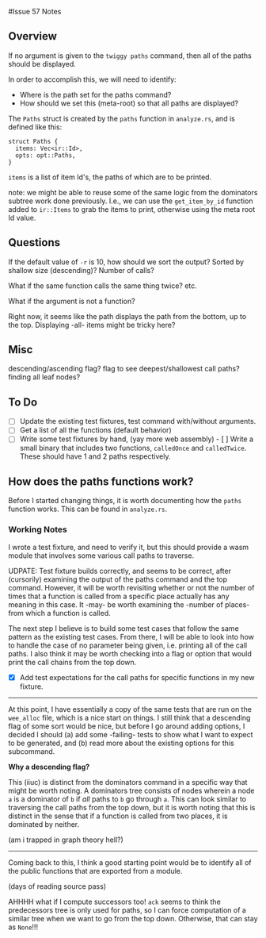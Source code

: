 #Issue 57 Notes

## Overview

If no argument is given to the `twiggy paths` command, then all of the paths
should be displayed.

In order to accomplish this, we will need to identify:
*  Where is the path set for the paths command?
*  How should we set this (meta-root) so that all paths are displayed?

The `Paths` struct is created by the `paths` function in `analyze.rs`,
and is defined like this:

```
struct Paths {
  items: Vec<ir::Id>,
  opts: opt::Paths,
}
```

`items` is a list of item Id's, the paths of which are to be printed.

note: we might be able to reuse some of the same logic from the dominators
subtree work done previously. I.e., we can use the `get_item_by_id` function
added to `ir::Items` to grab the items to print, otherwise using the meta
root Id value.

## Questions

If the default value of `-r` is 10, how should we sort the output? Sorted
by shallow size (descending)? Number of calls?

What if the same function calls the same thing twice? etc.

What if the argument is not a function?

Right now, it seems like the path displays the path from the bottom, up to
the top. Displaying -all- items might be tricky here?

## Misc

descending/ascending flag?
flag to see deepest/shallowest call paths?
finding all leaf nodes?

## To Do

- [ ]  Update the existing test fixtures, test command with/without arguments.
- [ ]  Get a list of all the functions (default behavior)
- [ ]  Write some test fixtures by hand, (yay more web assembly)
       - [ ] Write a small binary that includes two functions, `calledOnce`
             and `calledTwice`. These should have 1 and 2 paths respectively.

## How does the paths functions work?

Before I started changing things, it is worth documenting how the `paths`
function works. This can be found in `analyze.rs`.

### Working Notes

I wrote a test fixture, and need to verify it, but this should provide a wasm
module that involves some various call paths to traverse.

UDPATE: Test fixture builds correctly, and seems to be correct, after
(cursorily) examining the output of the paths command and the top command.
However, it will be worth revisiting whether or not the number of times that
a function is called from a specific place actually has any meaning in this
case. It -may- be worth examining the -number of places- from which a function
is called.

The next step I believe is to build some test cases that follow the same
pattern as the existing test cases. From there, I will be able to look into
how to handle the case of no parameter being given, i.e. printing all of
the call paths. I also think it may be worth checking into a flag or option
that would print the call chains from the top down.

- [x] Add test expectations for the call paths for specific functions in my new fixture.

---

At this point, I have essentially a copy of the same tests that are run on the
`wee_alloc` file, which is a nice start on things. I still think that a
descending flag of some sort would be nice, but before I go around adding
options, I decided I should (a) add some -failing- tests to show what I want
to expect to be generated, and (b) read more about the existing options for
this subcommand.

__Why a descending flag?__

This (iiuc) is distinct from the dominators command in a specific way that
might be worth noting. A dominators tree consists of nodes wherein a node `a`
is a dominator of `b` if _all_ paths to `b` go through `a`. This can look
similar to traversing the call paths from the top down, but it is worth noting
that this is distinct in the sense that if a function is called from two
places, it is dominated by neither.

(am i trapped in graph theory hell?)

---

Coming back to this, I think a good starting point would be to identify all
of the public functions that are exported from a module.

(days of reading source pass)

AHHHH what if I compute successors too! `ack` seems to think the predecessors
tree is only used for paths, so I can force computation of a similar tree
when we want to go from the top down. Otherwise, that can stay as `None`!!!

